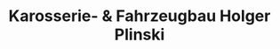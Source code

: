 ---
title: "Karosserie- & Fahrzeugbau Holger Plinski"
url: /leipzig/karosserie-und-fahrzeugbau-holger-plinski/
shop: Autowerkstatt
---